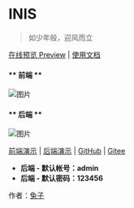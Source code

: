 # INIS

> 如少年般，迎风而立

[在线预览 Preview](https://inis.cn) | [使用文档](https://docs.inis.cc)

<!-- tabs:start -->

#### ** 前端 **

![图片](https://docs.inis.cc/assets/img/index/1-1.png)

#### ** 后端 **

![图片](https://docs.inis.cc/assets/img/api/1-1.png)

<!-- tabs:end -->

[前端演示](https://inis.cn) | [后端演示](https://test.inis.cn) | [GitHub](https://github.com/inis-cloud) | [Gitee](https://gitee.com/inis-cloud)

- **后端 - 默认帐号：admin**
- **后端 - 默认密码：123456**

<div class="row right markdown-section"><span>作者：<a href="https://racns.com">兔子</a></span></div>
